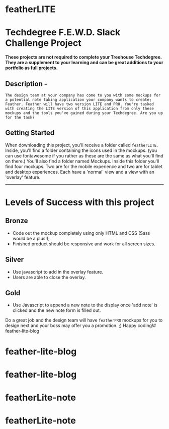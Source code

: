 # featherLITE

# Techdegree F.E.W.D. Slack Challenge Project

**These projects are not required to complete your Treehouse Techdegree. They are a supplement to your learning and can be great additions to your portfolio as full projects.**

## **Description** - 
`The design team at your company has come to you with some mockups for a potential note taking application your company wants to create; Feather. Feather will have two version LITE and PRO. You're tasked with creating the LITE version of this application from only these mockups and the tools you've gained during your Techdegree. Are you up for the task? `

## **Getting Started**
When downloading this project, you'll receive a folder called `featherLITE`. Inside, you'll find a folder containing the icons used in the mockups. (you can use fontawesome if you rather as these are the same as what you'll find on there.) You'll also find a folder named Mockups. Inside this folder you'll find four mockups. Two are for the mobile experience and two are for tablet and desktop experiences. Each have a 'normal' view and a view with an 'overlay' feature.

---

# Levels of Success with this project
## **Bronze**
- Code out the mockup completely using only HTML and CSS (Sass would be a plus!);
- Finished product should be responsive and work for all screen sizes.

## Silver
- Use javascript to add in the overlay feature.
- Users are able to close the overlay.

## Gold
- Use Javascript to append a new note to the display once 'add note' is clicked and the new note form is filled out.
 


 Do a great job and the design team will have `featherPRO` mockups for you to design next and your boss may offer you a promotion. ;) Happy coding!# feather-lite-blog
# feather-lite-blog
# feather-lite-blog
# featherLite-note
# featherLite-note
